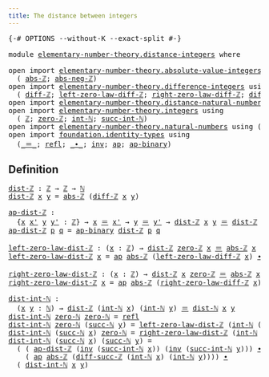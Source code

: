 ```yaml
---
title: The distance between integers
---
```


<pre class="Agda"><a id="55" class="Symbol">{-#</a> <a id="59" class="Keyword">OPTIONS</a> <a id="67" class="Pragma">--without-K</a> <a id="79" class="Pragma">--exact-split</a> <a id="93" class="Symbol">#-}</a>

<a id="98" class="Keyword">module</a> <a id="105" href="elementary-number-theory.distance-integers.html" class="Module">elementary-number-theory.distance-integers</a> <a id="148" class="Keyword">where</a>

<a id="155" class="Keyword">open</a> <a id="160" class="Keyword">import</a> <a id="167" href="elementary-number-theory.absolute-value-integers.html" class="Module">elementary-number-theory.absolute-value-integers</a> <a id="216" class="Keyword">using</a>
  <a id="224" class="Symbol">(</a> <a id="226" href="elementary-number-theory.absolute-value-integers.html#1168" class="Function">abs-ℤ</a><a id="231" class="Symbol">;</a> <a id="233" href="elementary-number-theory.absolute-value-integers.html#1411" class="Function">abs-neg-ℤ</a><a id="242" class="Symbol">)</a>
<a id="244" class="Keyword">open</a> <a id="249" class="Keyword">import</a> <a id="256" href="elementary-number-theory.difference-integers.html" class="Module">elementary-number-theory.difference-integers</a> <a id="301" class="Keyword">using</a>
  <a id="309" class="Symbol">(</a> <a id="311" href="elementary-number-theory.difference-integers.html#1194" class="Function">diff-ℤ</a><a id="317" class="Symbol">;</a> <a id="319" href="elementary-number-theory.difference-integers.html#1850" class="Function">left-zero-law-diff-ℤ</a><a id="339" class="Symbol">;</a> <a id="341" href="elementary-number-theory.difference-integers.html#1965" class="Function">right-zero-law-diff-ℤ</a><a id="362" class="Symbol">;</a> <a id="364" href="elementary-number-theory.difference-integers.html#4183" class="Function">diff-succ-ℤ</a><a id="375" class="Symbol">)</a>
<a id="377" class="Keyword">open</a> <a id="382" class="Keyword">import</a> <a id="389" href="elementary-number-theory.distance-natural-numbers.html" class="Module">elementary-number-theory.distance-natural-numbers</a> <a id="439" class="Keyword">using</a> <a id="445" class="Symbol">(</a><a id="446" href="elementary-number-theory.distance-natural-numbers.html#1255" class="Function">dist-ℕ</a><a id="452" class="Symbol">)</a>
<a id="454" class="Keyword">open</a> <a id="459" class="Keyword">import</a> <a id="466" href="elementary-number-theory.integers.html" class="Module">elementary-number-theory.integers</a> <a id="500" class="Keyword">using</a>
  <a id="508" class="Symbol">(</a> <a id="510" href="elementary-number-theory.integers.html#2078" class="Function">ℤ</a><a id="511" class="Symbol">;</a> <a id="513" href="elementary-number-theory.integers.html#2321" class="Function">zero-ℤ</a><a id="519" class="Symbol">;</a> <a id="521" href="elementary-number-theory.integers.html#2696" class="Function">int-ℕ</a><a id="526" class="Symbol">;</a> <a id="528" href="elementary-number-theory.integers.html#11224" class="Function">succ-int-ℕ</a><a id="538" class="Symbol">)</a>
<a id="540" class="Keyword">open</a> <a id="545" class="Keyword">import</a> <a id="552" href="elementary-number-theory.natural-numbers.html" class="Module">elementary-number-theory.natural-numbers</a> <a id="593" class="Keyword">using</a> <a id="599" class="Symbol">(</a><a id="600" href="elementary-number-theory.natural-numbers.html#1530" class="Datatype">ℕ</a><a id="601" class="Symbol">;</a> <a id="603" href="elementary-number-theory.natural-numbers.html#1551" class="InductiveConstructor">zero-ℕ</a><a id="609" class="Symbol">;</a> <a id="611" href="elementary-number-theory.natural-numbers.html#1564" class="InductiveConstructor">succ-ℕ</a><a id="617" class="Symbol">)</a>
<a id="619" class="Keyword">open</a> <a id="624" class="Keyword">import</a> <a id="631" href="foundation.identity-types.html" class="Module">foundation.identity-types</a> <a id="657" class="Keyword">using</a>
  <a id="665" class="Symbol">(</a><a id="666" href="foundation-core.identity-types.html#1865" class="Function Operator">_＝_</a><a id="669" class="Symbol">;</a> <a id="671" href="foundation-core.identity-types.html#1820" class="InductiveConstructor">refl</a><a id="675" class="Symbol">;</a> <a id="677" href="foundation-core.identity-types.html#2425" class="Function Operator">_∙_</a><a id="680" class="Symbol">;</a> <a id="682" href="foundation-core.identity-types.html#2729" class="Function">inv</a><a id="685" class="Symbol">;</a> <a id="687" href="foundation-core.identity-types.html#4003" class="Function">ap</a><a id="689" class="Symbol">;</a> <a id="691" href="foundation-core.identity-types.html#7804" class="Function">ap-binary</a><a id="700" class="Symbol">)</a>
</pre>
## Definition

<pre class="Agda"><a id="dist-ℤ"></a><a id="730" href="elementary-number-theory.distance-integers.html#730" class="Function">dist-ℤ</a> <a id="737" class="Symbol">:</a> <a id="739" href="elementary-number-theory.integers.html#2078" class="Function">ℤ</a> <a id="741" class="Symbol">→</a> <a id="743" href="elementary-number-theory.integers.html#2078" class="Function">ℤ</a> <a id="745" class="Symbol">→</a> <a id="747" href="elementary-number-theory.natural-numbers.html#1530" class="Datatype">ℕ</a>
<a id="749" href="elementary-number-theory.distance-integers.html#730" class="Function">dist-ℤ</a> <a id="756" href="elementary-number-theory.distance-integers.html#756" class="Bound">x</a> <a id="758" href="elementary-number-theory.distance-integers.html#758" class="Bound">y</a> <a id="760" class="Symbol">=</a> <a id="762" href="elementary-number-theory.absolute-value-integers.html#1168" class="Function">abs-ℤ</a> <a id="768" class="Symbol">(</a><a id="769" href="elementary-number-theory.difference-integers.html#1194" class="Function">diff-ℤ</a> <a id="776" href="elementary-number-theory.distance-integers.html#756" class="Bound">x</a> <a id="778" href="elementary-number-theory.distance-integers.html#758" class="Bound">y</a><a id="779" class="Symbol">)</a>

<a id="ap-dist-ℤ"></a><a id="782" href="elementary-number-theory.distance-integers.html#782" class="Function">ap-dist-ℤ</a> <a id="792" class="Symbol">:</a>
  <a id="796" class="Symbol">{</a><a id="797" href="elementary-number-theory.distance-integers.html#797" class="Bound">x</a> <a id="799" href="elementary-number-theory.distance-integers.html#799" class="Bound">x&#39;</a> <a id="802" href="elementary-number-theory.distance-integers.html#802" class="Bound">y</a> <a id="804" href="elementary-number-theory.distance-integers.html#804" class="Bound">y&#39;</a> <a id="807" class="Symbol">:</a> <a id="809" href="elementary-number-theory.integers.html#2078" class="Function">ℤ</a><a id="810" class="Symbol">}</a> <a id="812" class="Symbol">→</a> <a id="814" href="elementary-number-theory.distance-integers.html#797" class="Bound">x</a> <a id="816" href="foundation-core.identity-types.html#1865" class="Function Operator">＝</a> <a id="818" href="elementary-number-theory.distance-integers.html#799" class="Bound">x&#39;</a> <a id="821" class="Symbol">→</a> <a id="823" href="elementary-number-theory.distance-integers.html#802" class="Bound">y</a> <a id="825" href="foundation-core.identity-types.html#1865" class="Function Operator">＝</a> <a id="827" href="elementary-number-theory.distance-integers.html#804" class="Bound">y&#39;</a> <a id="830" class="Symbol">→</a> <a id="832" href="elementary-number-theory.distance-integers.html#730" class="Function">dist-ℤ</a> <a id="839" href="elementary-number-theory.distance-integers.html#797" class="Bound">x</a> <a id="841" href="elementary-number-theory.distance-integers.html#802" class="Bound">y</a> <a id="843" href="foundation-core.identity-types.html#1865" class="Function Operator">＝</a> <a id="845" href="elementary-number-theory.distance-integers.html#730" class="Function">dist-ℤ</a> <a id="852" href="elementary-number-theory.distance-integers.html#799" class="Bound">x&#39;</a> <a id="855" href="elementary-number-theory.distance-integers.html#804" class="Bound">y&#39;</a>
<a id="858" href="elementary-number-theory.distance-integers.html#782" class="Function">ap-dist-ℤ</a> <a id="868" href="elementary-number-theory.distance-integers.html#868" class="Bound">p</a> <a id="870" href="elementary-number-theory.distance-integers.html#870" class="Bound">q</a> <a id="872" class="Symbol">=</a> <a id="874" href="foundation-core.identity-types.html#7804" class="Function">ap-binary</a> <a id="884" href="elementary-number-theory.distance-integers.html#730" class="Function">dist-ℤ</a> <a id="891" href="elementary-number-theory.distance-integers.html#868" class="Bound">p</a> <a id="893" href="elementary-number-theory.distance-integers.html#870" class="Bound">q</a>

<a id="left-zero-law-dist-ℤ"></a><a id="896" href="elementary-number-theory.distance-integers.html#896" class="Function">left-zero-law-dist-ℤ</a> <a id="917" class="Symbol">:</a> <a id="919" class="Symbol">(</a><a id="920" href="elementary-number-theory.distance-integers.html#920" class="Bound">x</a> <a id="922" class="Symbol">:</a> <a id="924" href="elementary-number-theory.integers.html#2078" class="Function">ℤ</a><a id="925" class="Symbol">)</a> <a id="927" class="Symbol">→</a> <a id="929" href="elementary-number-theory.distance-integers.html#730" class="Function">dist-ℤ</a> <a id="936" href="elementary-number-theory.integers.html#2321" class="Function">zero-ℤ</a> <a id="943" href="elementary-number-theory.distance-integers.html#920" class="Bound">x</a> <a id="945" href="foundation-core.identity-types.html#1865" class="Function Operator">＝</a> <a id="947" href="elementary-number-theory.absolute-value-integers.html#1168" class="Function">abs-ℤ</a> <a id="953" href="elementary-number-theory.distance-integers.html#920" class="Bound">x</a>
<a id="955" href="elementary-number-theory.distance-integers.html#896" class="Function">left-zero-law-dist-ℤ</a> <a id="976" href="elementary-number-theory.distance-integers.html#976" class="Bound">x</a> <a id="978" class="Symbol">=</a> <a id="980" href="foundation-core.identity-types.html#4003" class="Function">ap</a> <a id="983" href="elementary-number-theory.absolute-value-integers.html#1168" class="Function">abs-ℤ</a> <a id="989" class="Symbol">(</a><a id="990" href="elementary-number-theory.difference-integers.html#1850" class="Function">left-zero-law-diff-ℤ</a> <a id="1011" href="elementary-number-theory.distance-integers.html#976" class="Bound">x</a><a id="1012" class="Symbol">)</a> <a id="1014" href="foundation-core.identity-types.html#2425" class="Function Operator">∙</a> <a id="1016" href="elementary-number-theory.absolute-value-integers.html#1411" class="Function">abs-neg-ℤ</a> <a id="1026" href="elementary-number-theory.distance-integers.html#976" class="Bound">x</a>

<a id="right-zero-law-dist-ℤ"></a><a id="1029" href="elementary-number-theory.distance-integers.html#1029" class="Function">right-zero-law-dist-ℤ</a> <a id="1051" class="Symbol">:</a> <a id="1053" class="Symbol">(</a><a id="1054" href="elementary-number-theory.distance-integers.html#1054" class="Bound">x</a> <a id="1056" class="Symbol">:</a> <a id="1058" href="elementary-number-theory.integers.html#2078" class="Function">ℤ</a><a id="1059" class="Symbol">)</a> <a id="1061" class="Symbol">→</a> <a id="1063" href="elementary-number-theory.distance-integers.html#730" class="Function">dist-ℤ</a> <a id="1070" href="elementary-number-theory.distance-integers.html#1054" class="Bound">x</a> <a id="1072" href="elementary-number-theory.integers.html#2321" class="Function">zero-ℤ</a> <a id="1079" href="foundation-core.identity-types.html#1865" class="Function Operator">＝</a> <a id="1081" href="elementary-number-theory.absolute-value-integers.html#1168" class="Function">abs-ℤ</a> <a id="1087" href="elementary-number-theory.distance-integers.html#1054" class="Bound">x</a>
<a id="1089" href="elementary-number-theory.distance-integers.html#1029" class="Function">right-zero-law-dist-ℤ</a> <a id="1111" href="elementary-number-theory.distance-integers.html#1111" class="Bound">x</a> <a id="1113" class="Symbol">=</a> <a id="1115" href="foundation-core.identity-types.html#4003" class="Function">ap</a> <a id="1118" href="elementary-number-theory.absolute-value-integers.html#1168" class="Function">abs-ℤ</a> <a id="1124" class="Symbol">(</a><a id="1125" href="elementary-number-theory.difference-integers.html#1965" class="Function">right-zero-law-diff-ℤ</a> <a id="1147" href="elementary-number-theory.distance-integers.html#1111" class="Bound">x</a><a id="1148" class="Symbol">)</a>

<a id="dist-int-ℕ"></a><a id="1151" href="elementary-number-theory.distance-integers.html#1151" class="Function">dist-int-ℕ</a> <a id="1162" class="Symbol">:</a>
  <a id="1166" class="Symbol">(</a><a id="1167" href="elementary-number-theory.distance-integers.html#1167" class="Bound">x</a> <a id="1169" href="elementary-number-theory.distance-integers.html#1169" class="Bound">y</a> <a id="1171" class="Symbol">:</a> <a id="1173" href="elementary-number-theory.natural-numbers.html#1530" class="Datatype">ℕ</a><a id="1174" class="Symbol">)</a> <a id="1176" class="Symbol">→</a> <a id="1178" href="elementary-number-theory.distance-integers.html#730" class="Function">dist-ℤ</a> <a id="1185" class="Symbol">(</a><a id="1186" href="elementary-number-theory.integers.html#2696" class="Function">int-ℕ</a> <a id="1192" href="elementary-number-theory.distance-integers.html#1167" class="Bound">x</a><a id="1193" class="Symbol">)</a> <a id="1195" class="Symbol">(</a><a id="1196" href="elementary-number-theory.integers.html#2696" class="Function">int-ℕ</a> <a id="1202" href="elementary-number-theory.distance-integers.html#1169" class="Bound">y</a><a id="1203" class="Symbol">)</a> <a id="1205" href="foundation-core.identity-types.html#1865" class="Function Operator">＝</a> <a id="1207" href="elementary-number-theory.distance-natural-numbers.html#1255" class="Function">dist-ℕ</a> <a id="1214" href="elementary-number-theory.distance-integers.html#1167" class="Bound">x</a> <a id="1216" href="elementary-number-theory.distance-integers.html#1169" class="Bound">y</a>
<a id="1218" href="elementary-number-theory.distance-integers.html#1151" class="Function">dist-int-ℕ</a> <a id="1229" href="elementary-number-theory.natural-numbers.html#1551" class="InductiveConstructor">zero-ℕ</a> <a id="1236" href="elementary-number-theory.natural-numbers.html#1551" class="InductiveConstructor">zero-ℕ</a> <a id="1243" class="Symbol">=</a> <a id="1245" href="foundation-core.identity-types.html#1820" class="InductiveConstructor">refl</a>
<a id="1250" href="elementary-number-theory.distance-integers.html#1151" class="Function">dist-int-ℕ</a> <a id="1261" href="elementary-number-theory.natural-numbers.html#1551" class="InductiveConstructor">zero-ℕ</a> <a id="1268" class="Symbol">(</a><a id="1269" href="elementary-number-theory.natural-numbers.html#1564" class="InductiveConstructor">succ-ℕ</a> <a id="1276" href="elementary-number-theory.distance-integers.html#1276" class="Bound">y</a><a id="1277" class="Symbol">)</a> <a id="1279" class="Symbol">=</a> <a id="1281" href="elementary-number-theory.distance-integers.html#896" class="Function">left-zero-law-dist-ℤ</a> <a id="1302" class="Symbol">(</a><a id="1303" href="elementary-number-theory.integers.html#2696" class="Function">int-ℕ</a> <a id="1309" class="Symbol">(</a><a id="1310" href="elementary-number-theory.natural-numbers.html#1564" class="InductiveConstructor">succ-ℕ</a> <a id="1317" href="elementary-number-theory.distance-integers.html#1276" class="Bound">y</a><a id="1318" class="Symbol">))</a>
<a id="1321" href="elementary-number-theory.distance-integers.html#1151" class="Function">dist-int-ℕ</a> <a id="1332" class="Symbol">(</a><a id="1333" href="elementary-number-theory.natural-numbers.html#1564" class="InductiveConstructor">succ-ℕ</a> <a id="1340" href="elementary-number-theory.distance-integers.html#1340" class="Bound">x</a><a id="1341" class="Symbol">)</a> <a id="1343" href="elementary-number-theory.natural-numbers.html#1551" class="InductiveConstructor">zero-ℕ</a> <a id="1350" class="Symbol">=</a> <a id="1352" href="elementary-number-theory.distance-integers.html#1029" class="Function">right-zero-law-dist-ℤ</a> <a id="1374" class="Symbol">(</a><a id="1375" href="elementary-number-theory.integers.html#2696" class="Function">int-ℕ</a> <a id="1381" class="Symbol">(</a><a id="1382" href="elementary-number-theory.natural-numbers.html#1564" class="InductiveConstructor">succ-ℕ</a> <a id="1389" href="elementary-number-theory.distance-integers.html#1340" class="Bound">x</a><a id="1390" class="Symbol">))</a>
<a id="1393" href="elementary-number-theory.distance-integers.html#1151" class="Function">dist-int-ℕ</a> <a id="1404" class="Symbol">(</a><a id="1405" href="elementary-number-theory.natural-numbers.html#1564" class="InductiveConstructor">succ-ℕ</a> <a id="1412" href="elementary-number-theory.distance-integers.html#1412" class="Bound">x</a><a id="1413" class="Symbol">)</a> <a id="1415" class="Symbol">(</a><a id="1416" href="elementary-number-theory.natural-numbers.html#1564" class="InductiveConstructor">succ-ℕ</a> <a id="1423" href="elementary-number-theory.distance-integers.html#1423" class="Bound">y</a><a id="1424" class="Symbol">)</a> <a id="1426" class="Symbol">=</a>
  <a id="1430" class="Symbol">(</a> <a id="1432" class="Symbol">(</a> <a id="1434" href="elementary-number-theory.distance-integers.html#782" class="Function">ap-dist-ℤ</a> <a id="1444" class="Symbol">(</a><a id="1445" href="foundation-core.identity-types.html#2729" class="Function">inv</a> <a id="1449" class="Symbol">(</a><a id="1450" href="elementary-number-theory.integers.html#11224" class="Function">succ-int-ℕ</a> <a id="1461" href="elementary-number-theory.distance-integers.html#1412" class="Bound">x</a><a id="1462" class="Symbol">))</a> <a id="1465" class="Symbol">(</a><a id="1466" href="foundation-core.identity-types.html#2729" class="Function">inv</a> <a id="1470" class="Symbol">(</a><a id="1471" href="elementary-number-theory.integers.html#11224" class="Function">succ-int-ℕ</a> <a id="1482" href="elementary-number-theory.distance-integers.html#1423" class="Bound">y</a><a id="1483" class="Symbol">)))</a> <a id="1487" href="foundation-core.identity-types.html#2425" class="Function Operator">∙</a>
    <a id="1493" class="Symbol">(</a> <a id="1495" href="foundation-core.identity-types.html#4003" class="Function">ap</a> <a id="1498" href="elementary-number-theory.absolute-value-integers.html#1168" class="Function">abs-ℤ</a> <a id="1504" class="Symbol">(</a><a id="1505" href="elementary-number-theory.difference-integers.html#4183" class="Function">diff-succ-ℤ</a> <a id="1517" class="Symbol">(</a><a id="1518" href="elementary-number-theory.integers.html#2696" class="Function">int-ℕ</a> <a id="1524" href="elementary-number-theory.distance-integers.html#1412" class="Bound">x</a><a id="1525" class="Symbol">)</a> <a id="1527" class="Symbol">(</a><a id="1528" href="elementary-number-theory.integers.html#2696" class="Function">int-ℕ</a> <a id="1534" href="elementary-number-theory.distance-integers.html#1423" class="Bound">y</a><a id="1535" class="Symbol">))))</a> <a id="1540" href="foundation-core.identity-types.html#2425" class="Function Operator">∙</a>
  <a id="1544" class="Symbol">(</a> <a id="1546" href="elementary-number-theory.distance-integers.html#1151" class="Function">dist-int-ℕ</a> <a id="1557" href="elementary-number-theory.distance-integers.html#1412" class="Bound">x</a> <a id="1559" href="elementary-number-theory.distance-integers.html#1423" class="Bound">y</a><a id="1560" class="Symbol">)</a>
</pre>